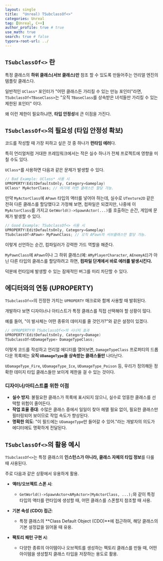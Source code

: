 ```yaml
---
layout: single
title:  "Unreal) TSubclassOf<>"
categories: Unreal
tag: [Unreal, C++]
author_profile: true # true
use_math: true
search: true # false
typora-root-url: ../
---
```


## `TSubclassOf<>` 란

특정 클래스의 **하위 클래스(서브 클래스)만** 참조 할 수 있도록 만들어주는 언리얼 엔진의 템플릿 클래스다.

일반적인 `UClass*` 포인터가 "어떤 클래스든 가리킬 수 있는 만능 포인터"라면,  `TSubclassOf<TBaseClass>`는 "오직 `TBaseClass`를 상속받은 녀석들만 가리킬 수 있는 제한된 포인터" 이다.

왜 이런 제한이 필요하냐면, **타입 안정성**에 큰 이점을 가진다.



## `TSubclassOf<>`의 필요성 (타입 안정성 확보)

코드를 작성할 때 가장 피하고 싶은 것 중 하나가 **런타임 에러**다. 

특히 언리얼처럼 거대한 프레임워크에서는 작은 실수 하나가 전체 프로젝트에 영향을 미칠 수도 있다.





`UClass*`를 사용하면 다음과 같은 문제가 발생할 수 있다.

``` c++
// Bad Example: UClass* 사용 시
UPROPERTY(EditDefaultsOnly, Category=Gameplay)
UClass* MyActorClass; // 여기에 어떤 클래스든 할당 가능.
```

만약 `MyActorClass`에 `APawn` 타입의 액터를 넣어야 하는데, 실수로 `UTexture2D` 같은 전혀 다른 클래스를 할당했다고 가정해 보면, 컴파일은 되겠지만, 나중에 이 `MyActorClass`를 가지고 `GetWorld()->SpawnActor(...)`를 호출하는 순간, 게임에 문제가 발생할 수 있다.





``` c++
// Good Example: TSubclassOf<> 사용 시
UPROPERTY(EditDefaultsOnly, Category=Gameplay)
TSubclassOf<APawn> MyPawnClass; // 오직 APawn의 서브클래스만 할당 가능.
```

이렇게 선언하는 순간, 컴파일러가 강력한 가드 역할을 해준다. 

`MyPawnClass`에 `APawn`이나 그 하위 클래스(예: `AMyPlayerCharacter`, `AEnemyAI`)가 아닌 다른 타입의 클래스를 할당하려고 하면, **컴파일 단계에서 바로 에러를 발생시킨다.** 

덕분에 런타임에 발생할 수 있는 잠재적인 버그를 미리 차단할 수 있다.



## 에디터와의 연동 (UPROPERTY)

`TSubclassOf<>`의 진정한 가치는 `UPROPERTY` 매크로와 함께 사용할 때 발휘된다.

개발하다 보면 디자이너나 아티스트가 특정 클래스를 직접 선택해야 할 상황이 많다. 

예를 들어, "이 발사체는 어떤 종류의 데미지를 줄 것인가?"와 같은 설정이 있겠다.

``` c++
// UPROPERTY와 TSubclassOf<>의 시너지 효과
UPROPERTY(EditDefaultsOnly, Category=Damage)
TSubclassOf<UDamageType> DamageTypeClass;
```

이렇게 코드를 작성하고 언리얼 에디터를 열어보면, `DamageTypeClass` 프로퍼티의 드롭다운 목록에는 **오직 `UDamageType`을 상속받는 클래스들만** 나타난다. 

`UDamageType_Fire`, `UDamageType_Ice`, `UDamageType_Poison` 등, 우리가 정의해둔 정확한 데미지 타입 클래스들만 보이게 제한을 걸 수 있는 것이다.

### 디자이너/아티스트를 위한 이점

- **실수 방지**: 불필요한 클래스가 목록에 표시되지 않으니, 실수로 엉뚱한 클래스를 선택할 위험이 줄어든다.
- **작업 효율 증대**: 수많은 클래스 중에서 일일이 찾아 헤맬 필요 없이, 필요한 클래스만 필터링되어 보이므로 작업 속도가 향상된다.
- **명확한 의도**: "이 필드에는 `UDamageType`만 들어갈 수 있어."라는 개발자의 의도가 에디터에도 명확하게 전달된다.



##  `TSubclassOf<>`의 활용 예시

`TSubclassOf<>`는 특정 클래스의 **인스턴스가 아니라, 클래스 자체의 타입 정보**를 다룰 때 사용된다. 

주로 다음과 같은 상황에서 유용하게 활용.

- **액터/오브젝트 스폰 시**:
  - `GetWorld()->SpawnActor<AMyActor>(MyActorClass, ...);`와 같이 특정 타입의 액터를 런타임에 생성할 때, 어떤 클래스를 스폰할지 참조할 때 사용.

- **기본 속성 (CDO) 접근**:
  - 특정 클래스의 **Class Default Object (CDO)**에 접근하여, 해당 클래스의 기본 설정값을 읽어올 때 유용.

- **팩토리 패턴 구현 시**:
  - 다양한 종류의 아이템이나 오브젝트를 생성하는 팩토리 클래스를 만들 때, 어떤 아이템을 생성할지 클래스 타입을 저장하는 용도로 활용.